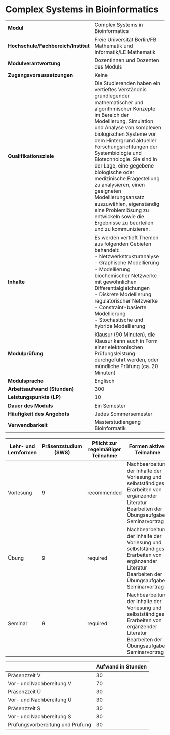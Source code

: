 # Complex Systems in Bioinformatics
|                                    |   |
|------------------------------------|---|
|**Modul**                           | Complex Systems in Bioinformatics |
|**Hochschule/Fachbereich/Institut** | Freie Universität Berlin/FB Mathematik und Informatik/LE Mathematik |
|**Modulverantwortung**              | Dozentinnen und Dozenten des Moduls |
|**Zugangsvoraussetzungen**          | Keine |
|**Qualifikationsziele**             | Die Studierenden haben ein vertieftes Verständnis grundlegender mathematischer und algorithmischer Konzepte im Bereich der Modellierung, Simulation und Analyse von komplexen biologischen Systeme vor dem Hintergrund aktueller Forschungsrichtungen der Systembiologie und Biotechnologie. Sie sind in der Lage, eine gegebene biologische oder medizinische Fragestellung zu analysieren, einen geeigneten Modellierungsansatz auszuwählen, eigenständig eine Problemlösung zu entwickeln sowie die Ergebnisse zu beurteilen und zu kommunizieren. |
|**Inhalte**                         | Es werden vertieft Themen aus folgenden Gebieten behandelt:<br>- Netzwerkstrukturanalyse<br>- Graphische Modellierung<br>- Modellierung biochemischer Netzwerke mit gewöhnlichen Differentialgleichungen<br>- Diskrete Modellierung regulatorischer Netzwerke<br>- Constraint-basierte Modellierung<br>- Stochastische und hybride Modellierung |
|**Modulprüfung**                    | Klausur (90 Minuten), die Klausur kann auch in Form einer elektronischen Prüfungsleistung durchgeführt werden, oder mündliche Prüfung (ca. 20 Minuten) |
|**Modulsprache**                    | Englisch |
|**Arbeitsaufwand (Stunden)**        | 300 |
|**Leistungspunkte (LP)**            | 10 |
|**Dauer des Moduls**                | Ein Semester |
|**Häufigkeit des Angebots**         | Jedes Sommersemester |
|**Verwendbarkeit**                  | Masterstudiengang Bioinformatik |

| Lehr- und Lernformen | Präsenzstudium <br> (SWS) | Pflicht zur regelmäßiger Teilnahme | Formen aktiver Teilnahme |
| ---------------------|---------------------------|------------------------------------|------------------------- |
| Vorlesung            | 9                         | recommended                        | Nachbearbeitung der Inhalte der Vorlesung und selbstständiges Erarbeiten von ergänzender Literatur<br>Bearbeiten der Übungsaufgaben<br>Seminarvortrag |
| Übung                | 9                         | required                           | Nachbearbeitung der Inhalte der Vorlesung und selbstständiges Erarbeiten von ergänzender Literatur<br>Bearbeiten der Übungsaufgaben<br>Seminarvortrag |
| Seminar              | 9                         | required                           | Nachbearbeitung der Inhalte der Vorlesung und selbstständiges Erarbeiten von ergänzender Literatur<br>Bearbeiten der Übungsaufgaben<br>Seminarvortrag |

|   | Aufwand in Stunden |
| - |--------------------|
| Präsenzzeit V                            | 30    |
| Vor- und Nachbereitung V                 | 70    |
| Präsenzzeit Ü                            | 30    |
| Vor- und Nachbereitung Ü                 | 30    |
| Präsenzzeit S                            | 30    |
| Vor- und Nachbereitung S                 | 80    |
| Prüfungsvorbereitung und Prüfung         | 30    |
